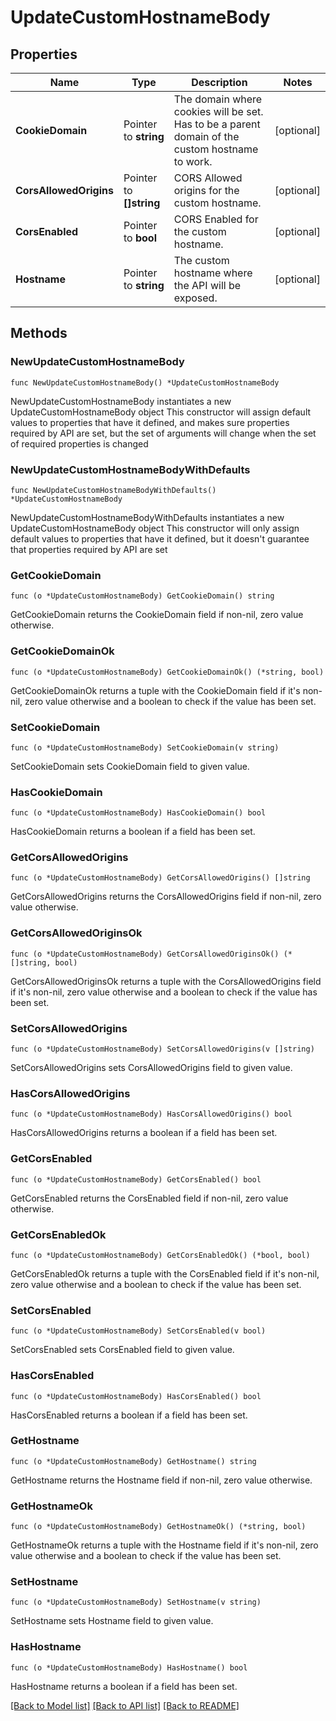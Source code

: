 # UpdateCustomHostnameBody

## Properties

Name | Type | Description | Notes
------------ | ------------- | ------------- | -------------
**CookieDomain** | Pointer to **string** | The domain where cookies will be set. Has to be a parent domain of the custom hostname to work. | [optional] 
**CorsAllowedOrigins** | Pointer to **[]string** | CORS Allowed origins for the custom hostname. | [optional] 
**CorsEnabled** | Pointer to **bool** | CORS Enabled for the custom hostname. | [optional] 
**Hostname** | Pointer to **string** | The custom hostname where the API will be exposed. | [optional] 

## Methods

### NewUpdateCustomHostnameBody

`func NewUpdateCustomHostnameBody() *UpdateCustomHostnameBody`

NewUpdateCustomHostnameBody instantiates a new UpdateCustomHostnameBody object
This constructor will assign default values to properties that have it defined,
and makes sure properties required by API are set, but the set of arguments
will change when the set of required properties is changed

### NewUpdateCustomHostnameBodyWithDefaults

`func NewUpdateCustomHostnameBodyWithDefaults() *UpdateCustomHostnameBody`

NewUpdateCustomHostnameBodyWithDefaults instantiates a new UpdateCustomHostnameBody object
This constructor will only assign default values to properties that have it defined,
but it doesn't guarantee that properties required by API are set

### GetCookieDomain

`func (o *UpdateCustomHostnameBody) GetCookieDomain() string`

GetCookieDomain returns the CookieDomain field if non-nil, zero value otherwise.

### GetCookieDomainOk

`func (o *UpdateCustomHostnameBody) GetCookieDomainOk() (*string, bool)`

GetCookieDomainOk returns a tuple with the CookieDomain field if it's non-nil, zero value otherwise
and a boolean to check if the value has been set.

### SetCookieDomain

`func (o *UpdateCustomHostnameBody) SetCookieDomain(v string)`

SetCookieDomain sets CookieDomain field to given value.

### HasCookieDomain

`func (o *UpdateCustomHostnameBody) HasCookieDomain() bool`

HasCookieDomain returns a boolean if a field has been set.

### GetCorsAllowedOrigins

`func (o *UpdateCustomHostnameBody) GetCorsAllowedOrigins() []string`

GetCorsAllowedOrigins returns the CorsAllowedOrigins field if non-nil, zero value otherwise.

### GetCorsAllowedOriginsOk

`func (o *UpdateCustomHostnameBody) GetCorsAllowedOriginsOk() (*[]string, bool)`

GetCorsAllowedOriginsOk returns a tuple with the CorsAllowedOrigins field if it's non-nil, zero value otherwise
and a boolean to check if the value has been set.

### SetCorsAllowedOrigins

`func (o *UpdateCustomHostnameBody) SetCorsAllowedOrigins(v []string)`

SetCorsAllowedOrigins sets CorsAllowedOrigins field to given value.

### HasCorsAllowedOrigins

`func (o *UpdateCustomHostnameBody) HasCorsAllowedOrigins() bool`

HasCorsAllowedOrigins returns a boolean if a field has been set.

### GetCorsEnabled

`func (o *UpdateCustomHostnameBody) GetCorsEnabled() bool`

GetCorsEnabled returns the CorsEnabled field if non-nil, zero value otherwise.

### GetCorsEnabledOk

`func (o *UpdateCustomHostnameBody) GetCorsEnabledOk() (*bool, bool)`

GetCorsEnabledOk returns a tuple with the CorsEnabled field if it's non-nil, zero value otherwise
and a boolean to check if the value has been set.

### SetCorsEnabled

`func (o *UpdateCustomHostnameBody) SetCorsEnabled(v bool)`

SetCorsEnabled sets CorsEnabled field to given value.

### HasCorsEnabled

`func (o *UpdateCustomHostnameBody) HasCorsEnabled() bool`

HasCorsEnabled returns a boolean if a field has been set.

### GetHostname

`func (o *UpdateCustomHostnameBody) GetHostname() string`

GetHostname returns the Hostname field if non-nil, zero value otherwise.

### GetHostnameOk

`func (o *UpdateCustomHostnameBody) GetHostnameOk() (*string, bool)`

GetHostnameOk returns a tuple with the Hostname field if it's non-nil, zero value otherwise
and a boolean to check if the value has been set.

### SetHostname

`func (o *UpdateCustomHostnameBody) SetHostname(v string)`

SetHostname sets Hostname field to given value.

### HasHostname

`func (o *UpdateCustomHostnameBody) HasHostname() bool`

HasHostname returns a boolean if a field has been set.


[[Back to Model list]](../README.md#documentation-for-models) [[Back to API list]](../README.md#documentation-for-api-endpoints) [[Back to README]](../README.md)


